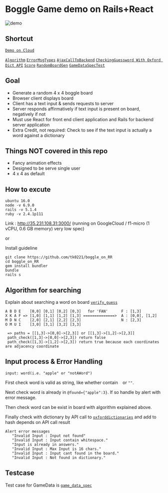 # Boggle Game demo on Rails+React
![demo](https://lh3.googleusercontent.com/RdrEQCtLq6l0AOX4Y3i8IYSxXrfqgeNyScyZ9Z-0ZrEeckt-P2WRvZPSYAifo-aaelCXghOq3kHhJH7t5AxZ9_M5b2tNqADPeVhuweRp6f30EcZR8-je8FSreB78HA0mXFuV3mRXU1lwSJeSI12u2gSdkPpZ0QsHcCLKg5xi2xfY_FbsnyQItvCr5kOX4lDSMN94p7gJPrHr1Y-Ao32vaIRJcIStS0LnMxZ5bAjptNcWaAho5TL26ve8JDyFWp9YwzYs6a92AKL9Kxl6fqhZ6P0TlmjJ7hwN0XFVi2XdnWIReKPRrDv4rwh7gCESO0rBxTxKmJqe4oNjS8beDMsfHwKhYqGDYfefdPL5PIh0Aozx2jPxKsjuHFZMpZyLb3ZpFCYwSmeXB5Rt7NzAsXDWRFSccXhD_gZ_A3kCX6gr7Q8XdcOFOdvR-KjoSaxk9Qg6I_wwMSQ76ipEJyBp2XpvpWS0PiXpikI2oOAAZ_EffV-yHkM41dE35WSUJRYZeXD0EdsX_SwgYPRwuFbonexvWpoKwqxo8b4xzCXu5js9GJQSbwb6-0ic3FoQjeQbdVvkBtZLsiBQ9pAzV91DDdgkUtcvIP2v_YB4vXHeCSkH=w282-h499-no)
## Shortcut
[`Demo on Cloud`](http://35.231.108.31:3000/)

[`Algorithm`](https://repl.it/@tk0221/boggleWordSearch)
[`ErrorMsgTypes`](https://github.com/tk0221/boggle_on_RR/blob/master/lib/GameData.rb#L37)
[`AjaxCallToBackend`](https://github.com/tk0221/boggle_on_RR/blob/master/app/javascript/components/Guess.js#L28)
[`CheckingGuessword With Oxford Dict API`](https://github.com/tk0221/boggle_on_RR/blob/master/lib/GameData.rb#L98)
[`Score`](https://github.com/tk0221/boggle_on_RR/blob/master/lib/GameData.rb#L118)
[`RandomBoardGen`](https://github.com/tk0221/boggle_on_RR/blob/master/lib/GameData.rb#L140)
[`GameDataSpecTest`](https://github.com/tk0221/boggle_on_RR/blob/master/spec/game_data_spec.rb)

## Goal

- Generate a random 4 x 4 boggle board
- Browser client displays board
- Client has a text input & sends requests to server
- Server responds affirmatively if text input is present on board, negatively if not
- Must use React for front end client application and Rails for backend server application
- Extra Credit, not required: Check to see if the text input is actually a word against a dictionary

## Things NOT covered in this repo
 
 - Fancy animation effects
 - Designed to be serve single user
 - 4 x 4 as default  

## How to excute

```
ubuntu 16.0
node -v 6.9.0
rails -v 5.1.4
ruby -v 2.4.1p111
```

Link : http://35.231.108.31:3000/ (running on GoogleCloud / f1-micro (1 vCPU, 0.6 GB memory) very low spec)

or

Install guideline
```
git clone https://github.com/tk0221/boggle_on_RR
cd boggle_on_RR
gem install bundler
bundle
rails s
```

## Algorithm for searching 
Explain about searching a word on board [`verify_guess`](https://repl.it/@tk0221/boggleWordSearch)

```
A B D E    [0,0] [0,1] [0,2] [0,3]   for 'FAN'      F : [1,3]
X K A F => [1,0] [1,1] [1,2] [1,3] ==============>  A : [0,0], [1,2] 
M D N C    [2,0] [2,1] [2,2] [2,3]                  N : [2,3]                   
O M U I    [3,0] [3,1] [3,2] [3,3]  

 => paths = [[1,3]->[0,0]->[2,3]] or [[1,3]->[1,2]->[2,3]]
 path_check([1,3]->[0,0]->[2,3]) return false
 path_check([1,3]->[1,2]->[2,3]) return true because each coordinates are adjacency coordinate
```

## Input process & Error Handling

`input: word(i.e. "apple" or "notAWord")`

First check word is valid as string, like whether contain ` ` or `""`. 

Next check word is already in `@found={"apple":3}`. If so handle by alert with error message.

Then check word can be exist in board with algorithm explained above. 

Finally check with dictionary by API call to [`oxforddictionaries`](https://developer.oxforddictionaries.com/) and add to hash depends on API call result

```
Alert error messages
   "Invalid Input : Input not found"
   "Invalid Input : Input contain whitespace."
   "Input is already in answers."
   "Invalid Input : Max Input is 16 chars."      
   "Invalid Input : Input cant found in the board."
   "Invalid Input : Not found in dictionary."
```
## Testcase

Test case for GameData is [`game_data_spec`](https://github.com/tk0221/boggle_on_RR/blob/master/spec/game_data_spec.rb)
